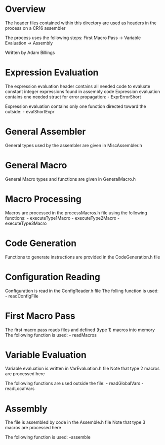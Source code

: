 
# Overview

The header files contained within this directory are used as headers in the process on a CR16 assembler

The process uses the following steps: First Macro Pass -> Variable Evaluation -> Assembly

Written by Adam Billings

# Expression Evaluation

The expression evaluation header contains all needed code to evaluate constant integer expressions found in assembly code
Expression evaluation contains one needed struct for error propagation:
    - ExprErrorShort

Expression evaluation contains only one function directed toward the outside:
    - evalShortExpr

# General Assembler

General types used by the assembler are given in MiscAssembler.h

# General Macro

General Macro types and functions are given in GeneralMacro.h

# Macro Processing

Macros are processed in the processMacros.h file using the following functions:
    - executeType1Macro
    - executeType2Macro
    - executeType3Macro


# Code Generation

Functions to generate instructions are provided in the CodeGeneration.h file

# Configuration Reading

Configuration is read in the ConfigReader.h file
The folling function is used:
    - readConfigFile

# First Macro Pass

The first macro pass reads files and defined (type 1) macros into memory
The following function is used:
    - readMacros

# Variable Evaluation

Variable evaluation is written in VarEvaluation.h file
Note that type 2 macros are processed here

The following functions are used outside the file:
    - readGlobalVars
    - readLocalVars

# Assembly

The file is assembled by code in the Assemble.h file
Note that type 3 macros are processed here

The following function is used:
    -assemble